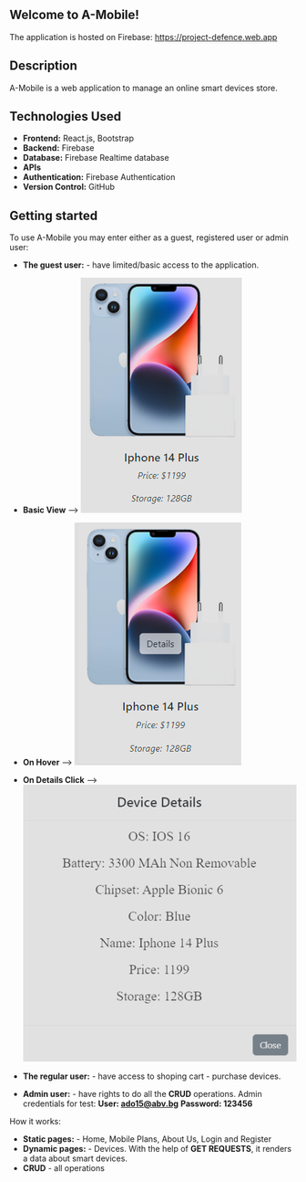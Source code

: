 ## Welcome to A-Mobile!

The application is hosted on Firebase: https://project-defence.web.app

## Description

A-Mobile is a web application to manage an online smart devices store.

 ## Technologies Used

- **Frontend:** React.js, Bootstrap
- **Backend:** Firebase
- **Database:** Firebase Realtime database
- **APIs**
- **Authentication:** Firebase Authentication
- **Version Control:** GitHub

## Getting started

To use A-Mobile you may enter either as a guest, registered user or admin user:
- **The guest user:** - have limited/basic access to the application.

- **Basic View** -->
![Basic View](<https://github.com/AdrianSavov/A-Mobile/blob/main/app/public/screenshots/basic-view.png?raw=true>)
- **On Hover** -->
![On Hover](<https://github.com/AdrianSavov/A-Mobile/blob/main/app/public/screenshots/on-hover.png?raw=true>)
- **On Details Click** -->
![On Details button click](<https://github.com/AdrianSavov/A-Mobile/blob/main/app/public/screenshots/on-details.png?raw=true>)

- **The regular user:** - have access to shoping cart - purchase devices.
- **Admin user:** - have rights to do all the **CRUD** operations.
Admin credentials for test:
**User: ado15@abv.bg**
**Password: 123456**

How it works:
- **Static pages:** - Home, Mobile Plans, About Us, Login and Register
- **Dynamic pages:** - Devices. With the help of **GET REQUESTS**, it renders a data about smart devices.
- **CRUD** - all operations


